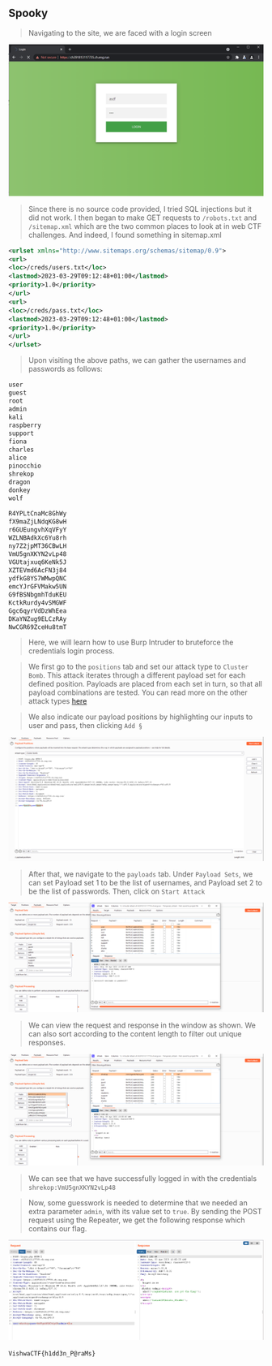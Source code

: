## Spooky

> Navigating to the site, we are faced with a login screen

![image](https://github.com/Rookie441/CTF/blob/main/Categories/Web%20Exploitation/Easy/spooky/login.png)

> Since there is no source code provided, I tried SQL injections but it did not work. I then began to make GET requests to `/robots.txt` and `/sitemap.xml` which are the two common places to look at in web CTF challenges. And indeed, I found something in sitemap.xml

```XML
<urlset xmlns="http://www.sitemaps.org/schemas/sitemap/0.9">
<url>
<loc>/creds/users.txt</loc>
<lastmod>2023-03-29T09:12:48+01:00</lastmod>
<priority>1.0</priority>
</url>
<url>
<loc>/creds/pass.txt</loc>
<lastmod>2023-03-29T09:12:48+01:00</lastmod>
<priority>1.0</priority>
</url>
</urlset>
```

> Upon visiting the above paths, we can gather the usernames and passwords as follows:

```
user
guest
root
admin
kali
raspberry
support
fiona
charles
alice
pinocchio
shrekop
dragon
donkey
wolf
```

```
R4YPLtCnaMc8GhWy
fX9maZjLNdqKG8wH
r6GUEungvhXqVFyY
WZLNBAdkXc6Yu8rh
ny7Z2jpMT36CBwLH
VmU5gnXKYN2vLp48
VGUtajxuq6KeNk5J
XZTEVmd6AcFN3j84
ydfkG8YS7WMwpQNC
emcYJrGFVMakw5UN
G9fBSNbgmhTduKEU
KctkRurdy4vSMGWF
Ggc6qyrVdDzWhEea
DKaYNZug9ELCzRAy
NwCGR69ZceHu8tmT
```

> Here, we will learn how to use Burp Intruder to bruteforce the credentials login process.

> We first go to the `positions` tab and set our attack type to `Cluster Bomb`. This attack iterates through a different payload set for each defined position. Payloads are placed from each set in turn, so that all payload combinations are tested. You can read more on the other attack types [here](https://portswigger.net/burp/documentation/desktop/tools/intruder/configure-attack/attack-types)

> We also indicate our payload positions by highlighting our inputs to user and pass, then clicking `Add §`

![image](https://github.com/Rookie441/CTF/blob/main/Categories/Web%20Exploitation/Easy/spooky/payloadpos.png)

> After that, we navigate to the `payloads` tab. Under `Payload Sets`, we can set Payload set 1 to be the list of usernames, and Payload set 2 to be the list of passwords. Then, click on `Start Attack`

![image](https://github.com/Rookie441/CTF/blob/main/Categories/Web%20Exploitation/Easy/spooky/attack.png)

> We can view the request and response in the window as shown. We can also sort according to the content length to filter out unique responses.

![image](https://github.com/Rookie441/CTF/blob/main/Categories/Web%20Exploitation/Easy/spooky/attacksuccess.png)

> We can see that we have successfully logged in with the credentials `shrekop:VmU5gnXKYN2vLp48`

> Now, some guesswork is needed to determine that we needed an extra parameter `admin`, with its value set to `true`. By sending the POST request using the Repeater, we get the following response which contains our flag.

![image](https://github.com/Rookie441/CTF/blob/main/Categories/Web%20Exploitation/Easy/spooky/Solved.png)

`VishwaCTF{h1dd3n_P@raMs}`
